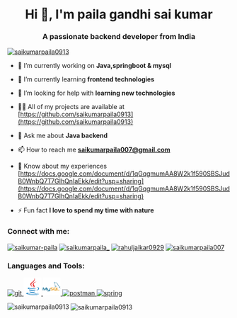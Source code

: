 <h1 align="center">Hi 👋, I'm paila gandhi sai kumar</h1>
<h3 align="center">A passionate backend developer from India</h3>

<p align="left"> <a href="https://github.com/ryo-ma/github-profile-trophy"><img src="https://github-profile-trophy.vercel.app/?username=saikumarpaila0913" alt="saikumarpaila0913" /></a> </p>

- 🔭 I’m currently working on **Java,springboot & mysql**

- 🌱 I’m currently learning **frontend technologies**

- 🤝 I’m looking for help with **learning new technologies**

- 👨‍💻 All of my projects are available at [https://github.com/saikumarpaila0913](https://github.com/saikumarpaila0913)

- 💬 Ask me about **Java backend**

- 📫 How to reach me **saikumarpaila007@gmail.com**

- 📄 Know about my experiences [https://docs.google.com/document/d/1qGqgmumAA8W2k1f590SBSJudB0WnbQ7T7GIhQnIaEkk/edit?usp=sharing](https://docs.google.com/document/d/1qGqgmumAA8W2k1f590SBSJudB0WnbQ7T7GIhQnIaEkk/edit?usp=sharing)

- ⚡ Fun fact **I love to spend my time with nature**

<h3 align="left">Connect with me:</h3>
<p align="left">
<a href="https://linkedin.com/in/saikumar-paila" target="blank"><img align="center" src="https://raw.githubusercontent.com/rahuldkjain/github-profile-readme-generator/master/src/images/icons/Social/linked-in-alt.svg" alt="saikumar-paila" height="30" width="40" /></a>
<a href="https://instagram.com/saikumarpaila_" target="blank"><img align="center" src="https://raw.githubusercontent.com/rahuldkjain/github-profile-readme-generator/master/src/images/icons/Social/instagram.svg" alt="saikumarpaila_" height="30" width="40" /></a>
<a href="https://www.hackerrank.com/rahuljaikar0929" target="blank"><img align="center" src="https://raw.githubusercontent.com/rahuldkjain/github-profile-readme-generator/master/src/images/icons/Social/hackerrank.svg" alt="rahuljaikar0929" height="30" width="40" /></a>
<a href="https://www.leetcode.com/saikumarpaila007" target="blank"><img align="center" src="https://raw.githubusercontent.com/rahuldkjain/github-profile-readme-generator/master/src/images/icons/Social/leet-code.svg" alt="saikumarpaila007" height="30" width="40" /></a>
</p>

<h3 align="left">Languages and Tools:</h3>
<p align="left"> <a href="https://git-scm.com/" target="_blank" rel="noreferrer"> <img src="https://www.vectorlogo.zone/logos/git-scm/git-scm-icon.svg" alt="git" width="40" height="40"/> </a> <a href="https://www.java.com" target="_blank" rel="noreferrer"> <img src="https://raw.githubusercontent.com/devicons/devicon/master/icons/java/java-original.svg" alt="java" width="40" height="40"/> </a> <a href="https://www.mysql.com/" target="_blank" rel="noreferrer"> <img src="https://raw.githubusercontent.com/devicons/devicon/master/icons/mysql/mysql-original-wordmark.svg" alt="mysql" width="40" height="40"/> </a> <a href="https://postman.com" target="_blank" rel="noreferrer"> <img src="https://www.vectorlogo.zone/logos/getpostman/getpostman-icon.svg" alt="postman" width="40" height="40"/> </a> <a href="https://spring.io/" target="_blank" rel="noreferrer"> <img src="https://www.vectorlogo.zone/logos/springio/springio-icon.svg" alt="spring" width="40" height="40"/> </a> </p>

<p><img align="left" src="https://github-readme-stats.vercel.app/api/top-langs?username=saikumarpaila0913&show_icons=true&locale=en&layout=compact" alt="saikumarpaila0913" /></p>

<p>&nbsp;<img align="center" src="https://github-readme-stats.vercel.app/api?username=saikumarpaila0913&show_icons=true&locale=en" alt="saikumarpaila0913" /></p>

